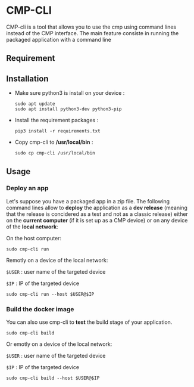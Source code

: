 # CMP-CLI

CMP-cli is a tool that allows you to use the cmp using command lines instead of the CMP interface.
The main feature consiste in running the packaged application with a command line


## Requirement



## Installation

- Make sure python3 is install on your device :

    ```
    sudo apt update
    sudo apt install python3-dev python3-pip
    ```

- Install the requirement packages :

    ```
    pip3 install -r requirements.txt
    ```

- Copy cmp-cli to **/usr/local/bin** :

    ```
    sudo cp cmp-cli /usr/local/bin
    ```


## Usage

### Deploy an app

Let's suppose you have a packaged app in a zip file. The following command lines allow to **deploy** the application as a **dev release** (meaning that the release is concidered as a test and not as a classic release) either on the **current computer** (if it is set up as a CMP device) or on any device of the **local network**:


On the host computer:
```
sudo cmp-cli run
```

Remotly on a device of the local network:

`$USER` : user name of the targeted device

`$IP` : IP of the targeted device

```
sudo cmp-cli run --host $USER@$IP
```

### Build the docker image

You can also use cmp-cli to **test** the build stage of your application. 

```
sudo cmp-cli build
```

Or emotly on a device of the local network:

`$USER` : user name of the targeted device

`$IP` : IP of the targeted device

```
sudo cmp-cli build --host $USER@$IP
```

